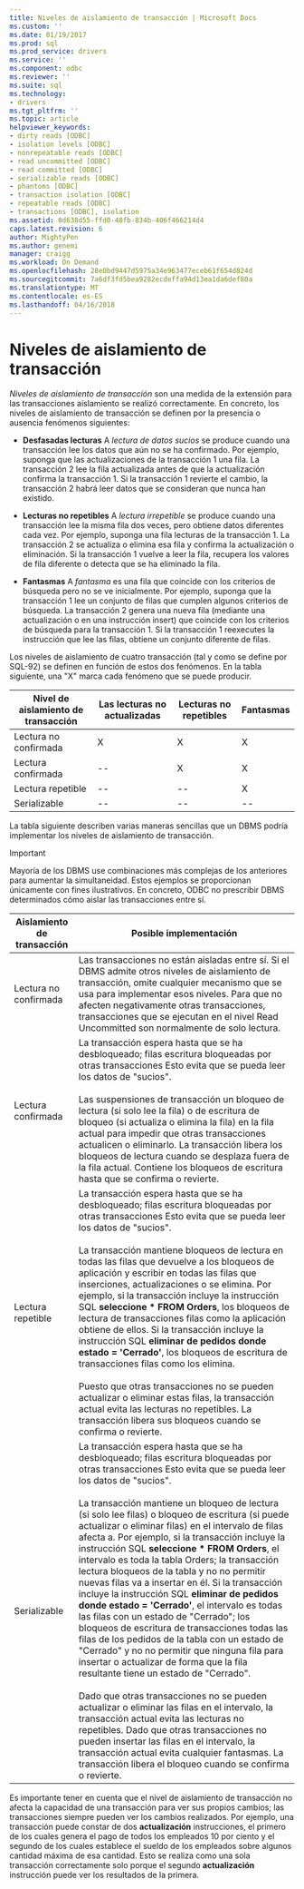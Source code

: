 ```yaml
---
title: Niveles de aislamiento de transacción | Microsoft Docs
ms.custom: ''
ms.date: 01/19/2017
ms.prod: sql
ms.prod_service: drivers
ms.service: ''
ms.component: odbc
ms.reviewer: ''
ms.suite: sql
ms.technology:
- drivers
ms.tgt_pltfrm: ''
ms.topic: article
helpviewer_keywords:
- dirty reads [ODBC]
- isolation levels [ODBC]
- nonrepeatable reads [ODBC]
- read uncommitted [ODBC]
- read committed [ODBC]
- serializable reads [ODBC]
- phantoms [ODBC]
- transaction isolation [ODBC]
- repeatable reads [ODBC]
- transactions [ODBC], isolation
ms.assetid: 0d638d55-ffd0-48fb-834b-406f466214d4
caps.latest.revision: 6
author: MightyPen
ms.author: genemi
manager: craigg
ms.workload: On Demand
ms.openlocfilehash: 28e0bd9447d5975a34e963477eceb61f654d824d
ms.sourcegitcommit: 7a6df3fd5bea9282ecdeffa94d13ea1da6def80a
ms.translationtype: MT
ms.contentlocale: es-ES
ms.lasthandoff: 04/16/2018
---
```

# <a name="transaction-isolation-levels"></a>Niveles de aislamiento de transacción
*Niveles de aislamiento de transacción* son una medida de la extensión para las transacciones aislamiento se realizó correctamente. En concreto, los niveles de aislamiento de transacción se definen por la presencia o ausencia fenómenos siguientes:  
  
-   **Desfasadas lecturas** A *lectura de datos sucios* se produce cuando una transacción lee los datos que aún no se ha confirmado. Por ejemplo, suponga que las actualizaciones de la transacción 1 una fila. La transacción 2 lee la fila actualizada antes de que la actualización confirma la transacción 1. Si la transacción 1 revierte el cambio, la transacción 2 habrá leer datos que se consideran que nunca han existido.  
  
-   **Lecturas no repetibles** A *lectura irrepetible* se produce cuando una transacción lee la misma fila dos veces, pero obtiene datos diferentes cada vez. Por ejemplo, suponga una fila lecturas de la transacción 1. La transacción 2 se actualiza o elimina esa fila y confirma la actualización o eliminación. Si la transacción 1 vuelve a leer la fila, recupera los valores de fila diferente o detecta que se ha eliminado la fila.  
  
-   **Fantasmas** A *fantasma* es una fila que coincide con los criterios de búsqueda pero no se ve inicialmente. Por ejemplo, suponga que la transacción 1 lee un conjunto de filas que cumplen algunos criterios de búsqueda. La transacción 2 genera una nueva fila (mediante una actualización o en una instrucción insert) que coincide con los criterios de búsqueda para la transacción 1. Si la transacción 1 reexecutes la instrucción que lee las filas, obtiene un conjunto diferente de filas.  
  
 Los niveles de aislamiento de cuatro transacción (tal y como se define por SQL-92) se definen en función de estos dos fenómenos. En la tabla siguiente, una "X" marca cada fenómeno que se puede producir.  
  
|Nivel de aislamiento de transacción|Las lecturas no actualizadas|Lecturas no repetibles|Fantasmas|  
|---------------------------------|-----------------|-------------------------|--------------|  
|Lectura no confirmada|X|X|X|  
|Lectura confirmada|--|X|X|  
|Lectura repetible|--|--|X|  
|Serializable|--|--|--|  
  
 La tabla siguiente describen varias maneras sencillas que un DBMS podría implementar los niveles de aislamiento de transacción.  
  
> [!IMPORTANT]  
>  Mayoría de los DBMS use combinaciones más complejas de los anteriores para aumentar la simultaneidad. Estos ejemplos se proporcionan únicamente con fines ilustrativos. En concreto, ODBC no prescribir DBMS determinados cómo aislar las transacciones entre sí.  
  
|Aislamiento de transacción|Posible implementación|  
|---------------------------|-----------------------------|  
|Lectura no confirmada|Las transacciones no están aisladas entre sí. Si el DBMS admite otros niveles de aislamiento de transacción, omite cualquier mecanismo que se usa para implementar esos niveles. Para que no afecten negativamente otras transacciones, transacciones que se ejecutan en el nivel Read Uncommitted son normalmente de solo lectura.|  
|Lectura confirmada|La transacción espera hasta que se ha desbloqueado; filas escritura bloqueadas por otras transacciones Esto evita que se pueda leer los datos de "sucios".<br /><br /> Las suspensiones de transacción un bloqueo de lectura (si solo lee la fila) o de escritura de bloqueo (si actualiza o elimina la fila) en la fila actual para impedir que otras transacciones actualicen o eliminarlo. La transacción libera los bloqueos de lectura cuando se desplaza fuera de la fila actual. Contiene los bloqueos de escritura hasta que se confirma o revierte.|  
|Lectura repetible|La transacción espera hasta que se ha desbloqueado; filas escritura bloqueadas por otras transacciones Esto evita que se pueda leer los datos de "sucios".<br /><br /> La transacción mantiene bloqueos de lectura en todas las filas que devuelve a los bloqueos de aplicación y escribir en todas las filas que inserciones, actualizaciones o se elimina. Por ejemplo, si la transacción incluye la instrucción SQL **seleccione \* FROM Orders**, los bloqueos de lectura de transacciones filas como la aplicación obtiene de ellos. Si la transacción incluye la instrucción SQL **eliminar de pedidos donde estado = 'Cerrado'**, los bloqueos de escritura de transacciones filas como los elimina.<br /><br /> Puesto que otras transacciones no se pueden actualizar o eliminar estas filas, la transacción actual evita las lecturas no repetibles. La transacción libera sus bloqueos cuando se confirma o revierte.|  
|Serializable|La transacción espera hasta que se ha desbloqueado; filas escritura bloqueadas por otras transacciones Esto evita que se pueda leer los datos de "sucios".<br /><br /> La transacción mantiene un bloqueo de lectura (si solo lee filas) o bloqueo de escritura (si puede actualizar o eliminar filas) en el intervalo de filas afecta a. Por ejemplo, si la transacción incluye la instrucción SQL **seleccione \* FROM Orders**, el intervalo es toda la tabla Orders; la transacción lectura bloqueos de la tabla y no no permitir nuevas filas va a insertar en él. Si la transacción incluye la instrucción SQL **eliminar de pedidos donde estado = 'Cerrado'**, el intervalo es todas las filas con un estado de "Cerrado"; los bloqueos de escritura de transacciones todas las filas de los pedidos de la tabla con un estado de "Cerrado" y no no permitir que ninguna fila para insertar o actualizar de forma que la fila resultante tiene un estado de "Cerrado".<br /><br /> Dado que otras transacciones no se pueden actualizar o eliminar las filas en el intervalo, la transacción actual evita las lecturas no repetibles. Dado que otras transacciones no pueden insertar las filas en el intervalo, la transacción actual evita cualquier fantasmas. La transacción libera el bloqueo cuando se confirma o revierte.|  
  
 Es importante tener en cuenta que el nivel de aislamiento de transacción no afecta la capacidad de una transacción para ver sus propios cambios; las transacciones siempre pueden ver los cambios realizados. Por ejemplo, una transacción puede constar de dos **actualización** instrucciones, el primero de los cuales genera el pago de todos los empleados 10 por ciento y el segundo de los cuales establece el sueldo de los empleados sobre algunos cantidad máxima de esa cantidad. Esto se realiza como una sola transacción correctamente solo porque el segundo **actualización** instrucción puede ver los resultados de la primera.
